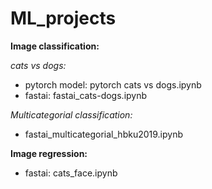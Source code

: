 # ML_projects

**Image classification:**

*cats vs dogs:*
- pytorch model: pytorch cats vs dogs.ipynb
- fastai: fastai_cats-dogs.ipynb

*Multicategorial classification:*
- fastai_multicategorial_hbku2019.ipynb 
      
**Image regression:**
- fastai: cats_face.ipynb
    
